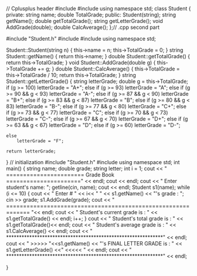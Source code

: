 // Cplusplus header
#include <iostream>
#include<string>
using namespace std;
class Student
{
private:
		string name;
		double TotalGrade;
public:
	Student(string);
	string getName();
	double getTotalGrade();
	string getLetterGrade();
	void AddGrade(double);
	double CalcAverage();
};// .cpp second part

#include "Student.h"
#include <iostream>
#include<string>
using namespace std;

Student::Student(string n)
{
	this->name = n;
	this->TotalGrade = 0;
}
string Student::getName()
{
	return this->name;
}
double Student::getTotalGrade()
{
	return this->TotalGrade;
}
void Student::AddGrade(double g)
{
	this->TotalGrade += g;
}
double Student::CalcAverage()
{
    this->TotalGrade = this->TotalGrade / 10;
    return this->TotalGrade;
}
string Student::getLetterGrade() 
{
	string letterGrade;
	double g = this->TotalGrade;
    if (g >= 100)
        letterGrade = "A+";
    else if (g >= 93)
        letterGrade = "A";
    else if (g >= 90 && g < 93)
        letterGrade = "A-";
    else if (g >= 87 && g < 90)
        letterGrade = "B+";
    else if (g >= 83 && g < 87)
        letterGrade = "B";
    else if (g >= 80 && g < 83)
        letterGrade = "B-";
    else if (g >= 77 && g < 80)
        letterGrade = "C+";
    else if (g >= 73 && g < 77)
        letterGrade = "C";
    else if (g >= 70 && g < 73)
        letterGrade = "C-";
    else if (g >= 67 && g < 70)
        letterGrade = "D+";
    else if (g >= 63 && g < 67)
        letterGrade = "D";
    else if (g >= 60)
        letterGrade = "D-";

    else
        letterGrade = "F";

    return letterGrade;
}
// initialization
#include "Student.h"
#include <iostream>
using namespace std;
int main()
{
	string name;
	double grade;
	string letter;
	int i = 1;
	cout << " =======================   Grade Book   ======================" << endl;
	cout << endl;
	cout << " Enter student's name: ";
	getline(cin, name);
	cout << endl;
	Student s1(name);
	while (i <= 10)
	{
		cout << " Enter # " << i<< "  " << s1.getName() << "'s grade : ";
		cin >> grade;
		s1.AddGrade(grade);
		cout << " ============================================================= "<< endl;
		cout << " Student's current grade is : " << s1.getTotalGrade() << endl;
		i++;
	}
	cout << " Student's total grade is : " << s1.getTotalGrade()<< endl;
	cout << " Student's average grade is : " << s1.CalcAverage() << endl;
	cout << " *************************************************************" << endl;
	cout << " >>>>> "<<s1.getName() << "'s FINAL LETTER GRADE is : " << s1.getLetterGrade() <<" <<<<< " << endl;
	cout << " *************************************************************" << endl;

   
}
